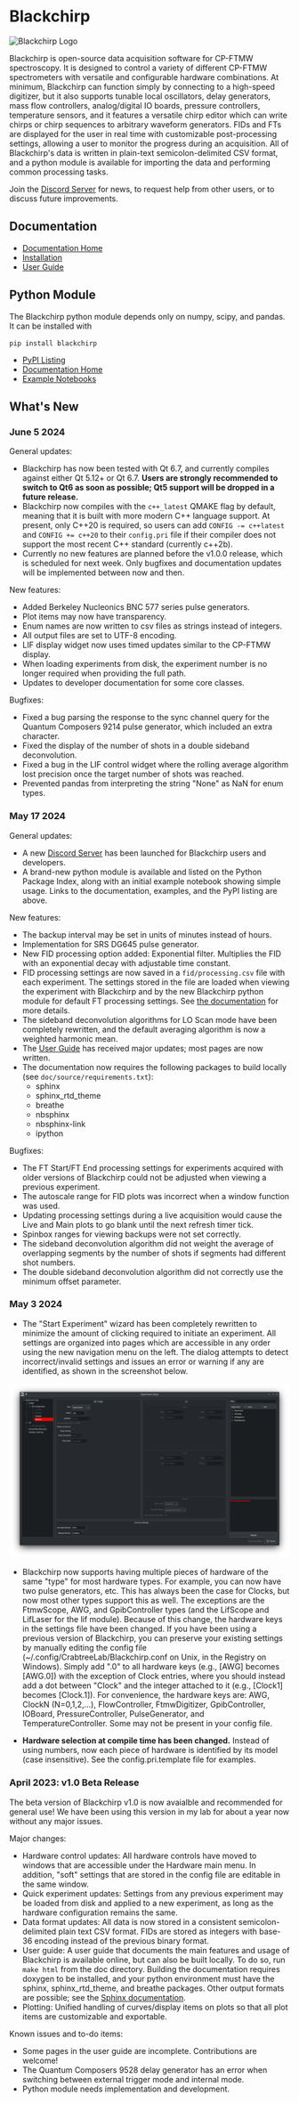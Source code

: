 # Blackchirp

![Blackchirp Logo](src/resources/icons/bc_logo_med.png)

Blackchirp is open-source data acquisition software for CP-FTMW spectroscopy. It is designed to control a variety of different CP-FTMW spectrometers with versatile and configurable hardware combinations. At minimum, Blackchirp can function simply by connecting to a high-speed digitizer, but it also supports tunable local oscillators, delay generators, mass flow controllers, analog/digital IO boards, pressure controllers, temperature sensors, and it features a versatile chirp editor which can write chirps or chirp sequences to arbitrary waveform generators. FIDs and FTs are displayed for the user in real time with customizable post-processing settings, allowing a user to monitor the progress during an acquisition. All of Blackchirp's data is written in plain-text semicolon-delimited CSV format, and a python module is available for importing the data and performing common processing tasks.

Join the [Discord Server](https://discord.gg/88CkbAKUZY) for news, to request help from other users, or to discuss future improvements.

## Documentation

- [Documentation Home](https://blackchirp.readthedocs.io/en/dev-1.0/index.html)
- [Installation](https://blackchirp.readthedocs.io/en/dev-1.0/user_guide/installation.html)
- [User Guide](https://blackchirp.readthedocs.io/en/dev-1.0/user_guide.html)

## Python Module

The Blackchirp python module depends only on numpy, scipy, and pandas. It can be installed with

```
pip install blackchirp
```

- [PyPI Listing](https://pypi.org/project/blackchirp/)
- [Documentation Home](https://blackchirp.readthedocs.io/en/dev-1.0/python.html)
- [Example Notebooks](https://blackchirp.readthedocs.io/en/dev-1.0/python/example.html)


## What's New

### June 5 2024

General updates:

- Blackchirp has now been tested with Qt 6.7, and currently compiles against either Qt 5.12+ or Qt 6.7. **Users are strongly recommended to switch to Qt6 as soon as possible; Qt5 support will be dropped in a future release.**
- Blackchirp now compiles with the ``c++_latest`` QMAKE flag by default, meaning that it is built with more modern C++ language support. At present, only C++20 is required, so users can add ``CONFIG -= c++latest`` and ``CONFIG += c++20`` to their ``config.pri`` file if their compiler does not support the most recent C++ standard (currently c++2b).
- Currently no new features are planned before the v1.0.0 release, which is scheduled for next week. Only bugfixes and documentation updates will be implemented between now and then.

New features:

- Added Berkeley Nucleonics BNC 577 series pulse generators.
- Plot items may now have transparency.
- Enum names are now written to csv files as strings instead of integers.
- All output files are set to UTF-8 encoding.
- LIF display widget now uses timed updates similar to the CP-FTMW display.
- When loading experiments from disk, the experiment number is no longer required when providing the full path.
- Updates to developer documentation for some core classes.

Bugfixes:

- Fixed a bug parsing the response to the sync channel query for the Quantum Composers 9214 pulse generator, which included an extra character.
- Fixed the display of the number of shots in a double sideband deconvolution.
- Fixed a bug in the LIF control widget where the rolling average algorithm lost precision once the target number of shots was reached.
- Prevented pandas from interpreting the string "None" as NaN for enum types.

### May 17 2024

General updates:

- A new [Discord Server](https://discord.gg/88CkbAKUZY) has been launched for Blackchirp users and developers.
- A brand-new python module is available and listed on the Python Package Index, along with an initial example notebook showing simple usage. Links to the documentation, examples, and the PyPI listing are above.

New features:

- The backup interval may be set in units of minutes instead of hours.
- Implementation for SRS DG645 pulse generator.
- New FID processing option added: Exponential filter. Multiplies the FID with an exponential decay with adjustable time constant.
- FID processing settings are now saved in a ``fid/processing.csv`` file with each experiment. The settings stored in the file are loaded when viewing the experiment with Blackchirp and by the new Blackchirp python module for default FT processing settings. See [the documentation](https://blackchirp.readthedocs.io/en/dev-1.0/user_guide/cp-ftmw.html) for more details.
- The sideband deconvolution algorithms for LO Scan mode have been completely rewritten, and the default averaging algorithm is now a weighted harmonic mean.
- The [User Guide](https://blackchirp.readthedocs.io/en/dev-1.0/user_guide.html) has received major updates; most pages are now written.
- The documentation now requires the following packages to build locally (see ``doc/source/requirements.txt``):
  - sphinx
  - sphinx_rtd_theme
  - breathe
  - nbsphinx
  - nbsphinx-link
  - ipython

Bugfixes:

- The FT Start/FT End processing settings for experiments acquired with older versions of Blackchirp could not be adjusted when viewing a previous experiment.
- The autoscale range for FID plots was incorrect when a window function was used.
- Updating processing settings during a live acquisition would cause the Live and Main plots to go blank until the next refresh timer tick.
- Spinbox ranges for viewing backups were not set correctly.
- The sideband deconvolution algorithm did not weight the average of overlapping segments by the number of shots if segments had different shot numbers.
- The double sideband deconvolution algorithm did not correctly use the minimum offset parameter.

### May 3 2024

- The "Start Experiment" wizard has been completely rewritten to minimize the amount of clicking required to initiate an experiment. All settings are organized into pages which are accessible in any order using the new navigation menu on the left. The dialog attempts to detect incorrect/invalid settings and issues an error or warning if any are identified, as shown in the screenshot below. 

![New Experiment Setup Dialog](doc/source/_static/user_guide/experiment/expsetup.png)

- Blackchirp now supports having multiple pieces of hardware of the same "type" for most hardware types. For example, you can now have two pulse generators, etc. This has always been the case for Clocks, but now most other types support this as well. The exceptions are the FtmwScope, AWG, and GpibController types (and the LifScope and LifLaser for the lif module). Because of this change, the hardware keys in the settings file have been changed. If you have been using a previous version of Blackchirp, you can preserve your existing settings by manually editing the config file (~/.config/CrabtreeLab/Blackchirp.conf on Unix, in the Registry on Windows). Simply add ".0" to all hardware keys (e.g., \[AWG\] becomes \[AWG.0\]) with the exception of Clock entries, where you should instead add a dot between "Clock" and the integer attached to it (e.g., \[Clock1\] becomes \[Clock.1\]). For convenience, the hardware keys are: AWG, ClockN (N=0,1,2,...), FlowController, FtmwDigitizer, GpibController, IOBoard, PressureController, PulseGenerator, and TemperatureController. Some may not be present in your config file.

- **Hardware selection at compile time has been changed.** Instead of using numbers, now each piece of hardware is identified by its model (case insensitive). See the config.pri.template file for examples.



### April 2023: v1.0 Beta Release

The beta version of Blackchirp v1.0 is now avaialble and recommended for general use! We have been using this version in my lab for about a year now without any major issues.

Major changes:
- Hardware control updates: All hardware controls have moved to windows that are accessible under the Hardware main menu. In addition, "soft" settings that are stored in the config file are editable in the same window.
- Quick experiment updates: Settings from any previous experiment may be loaded from disk and applied to a new experiment, as long as the hardware configuration remains the same.
- Data format updates: All data is now stored in a consistent semicolon-delimited plain text CSV format. FIDs are stored as integers with base-36 encoding instead of the previous binary format.
- User guide: A user guide that documents the main features and usage of Blackchirp is available online, but can also be built locally. To do so, run `make html` from the doc directory. Building the documentation requires doxygen to be installed, and your python environment must have the sphinx, sphinx_rtd_theme, and breathe packages. Other output formats are possible; see the [Sphinx documentation](https://www.sphinx-doc.org/en/master/).
- Plotting: Unified handling of curves/display items on plots so that all plot items are customizable and exportable.

Known issues and to-do items:
- Some pages in the user guide are incomplete. Contributions are welcome!
- The Quantum Composers 9528 delay generator has an error when switching between external trigger mode and internal mode.
- Python module needs implementation and development.







